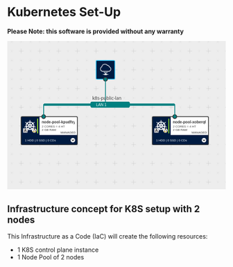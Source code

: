 # Kubernetes Set-Up
**Please Note: this software is provided without any warranty**

![Image](k8s.png "icon")

## Infrastructure concept for K8S setup with 2 nodes
This Infrastructure as a Code (IaC) will create the following resources:
* 1 K8S control plane instance
* 1 Node Pool of 2 nodes
